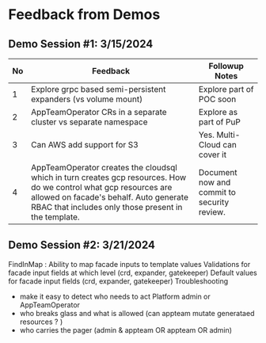 
# Feedback from Demos

## Demo Session #1: 3/15/2024

|No |Feedback   |Followup Notes |
|-|---|---|
|1| Explore grpc based semi-persistent expanders (vs volume mount)| Explore part of POC soon |
|2| AppTeamOperator CRs in a separate cluster vs separate namespace | Explore as part of PuP |
|3 | Can AWS add support for S3 | Yes. Multi-Cloud can cover it |
|4| AppTeamOperator creates the cloudsql which in turn creates gcp resources.  How do we control what gcp resources are allowed on facade's behalf.  Auto generate RBAC that includes only those present in the template. | Document now and commit to security review. |

## Demo Session #2: 3/21/2024

FindInMap : Ability to map facade inputs to template values
Validations for facade input fields at which level (crd, expander, gatekeeper)
Default values for facade input fields  (crd, expander, gatekeeper)
Troubleshooting
  - make it easy to detect who needs to act Platform admin or AppTeamOperator
  - who breaks glass and what is allowed (can appteam mutate generataed resources ? )
  - who carries the pager (admin & appteam OR appteam OR admin)
